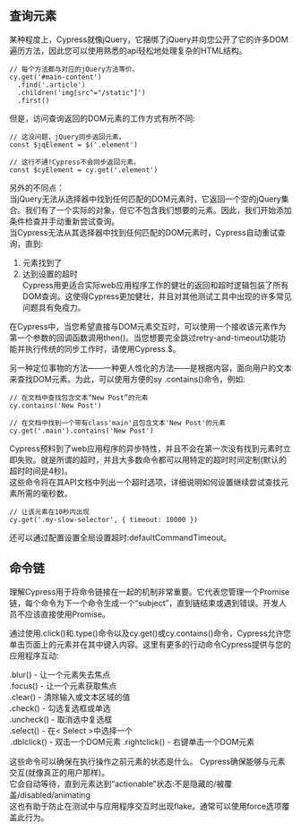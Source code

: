 ## 查询元素    

某种程度上，Cypress就像jQuery，它捆绑了jQuery并向您公开了它的许多DOM遍历方法，因此您可以使用熟悉的api轻松地处理复杂的HTML结构。    

```
// 每个方法都与对应的jQuery方法等价。
cy.get('#main-content')
  .find('.article')
  .children('img[src^="/static"]')
  .first()
```    

但是，访问查询返回的DOM元素的工作方式有所不同:    

```
// 这没问题，jQuery同步返回元素。
const $jqElement = $('.element')

// 这行不通!Cypress不会同步返回元素。
const $cyElement = cy.get('.element')
```    

另外的不同点：    
当jQuery无法从选择器中找到任何匹配的DOM元素时，它返回一个空的jQuery集合。我们有了一个实际的对象，但它不包含我们想要的元素。因此，我们开始添加条件检查并手动重新尝试查询。    
当Cypress无法从其选择器中找到任何匹配的DOM元素时，Cypress自动重试查询，直到:    
1. 元素找到了    
2. 达到设置的超时    
Cypress用更适合实际web应用程序工作的健壮的返回和超时逻辑包装了所有DOM查询。这使得Cypress更加健壮，并且对其他测试工具中出现的许多常见问题具有免疫力。    

在Cypress中，当您希望直接与DOM元素交互时，可以使用一个接收该元素作为第一个参数的回调函数调用then()。当您想要完全跳过retry-and-timeout功能功能并执行传统的同步工作时，请使用Cypress.$。    

另一种定位事物的方法——一种更人性化的方法——是根据内容，面向用户的文本来查找DOM元素。为此，可以使用方便的sy .contains()命令，例如:     

```
// 在文档中查找包含文本“New Post”的元素
cy.contains('New Post')

// 在文档中找到一个带有class'main'且包含文本'New Post'的元素
cy.get('.main').contains('New Post')
```    
Cypress预料到了web应用程序的异步特性，并且不会在第一次没有找到元素时立即失败。就是所谓的超时，并且大多数命令都可以用特定的超时时间定制(默认的超时时间是4秒)。    
这些命令将在其API文档中列出一个超时选项，详细说明如何设置继续尝试查找元素所需的毫秒数。    

```
// 让该元素在10秒内出现
cy.get('.my-slow-selector', { timeout: 10000 })
```    

还可以通过配置设置全局设置超时:defaultCommandTimeout。    

## 命令链    

理解Cypress用于将命令链接在一起的机制非常重要。它代表您管理一个Promise链，每个命令为下一个命令生成一个“subject”，直到链结束或遇到错误。开发人员不应该直接使用Promise。    

通过使用.click()和.type()命令以及cy.get()或cy.contains()命令，Cypress允许您单击页面上的元素并在其中键入内容。这里有更多的行动命令Cypress提供与您的应用程序互动:    

.blur() - 让一个元素失去焦点    
.focus() - 让一个元素获取焦点    
.clear() - 清除输入或文本区域的值    
.check() - 勾选复选框或单选    
.uncheck() - 取消选中复选框    
.select() - 在< Select >中选择一个<option>    
.dblclick() - 双击一个DOM元素    
.rightclick() - 右键单击一个DOM元素    

这些命令可以确保在执行操作之前元素的状态是什么。 Cypress确保能够与元素交互(就像真正的用户那样)。    
它会自动等待，直到元素达到“actionable”状态:不是隐藏的/被覆盖/disabled/animating    
这也有助于防止在测试中与应用程序交互时出现flake。通常可以使用force选项覆盖此行为。    




